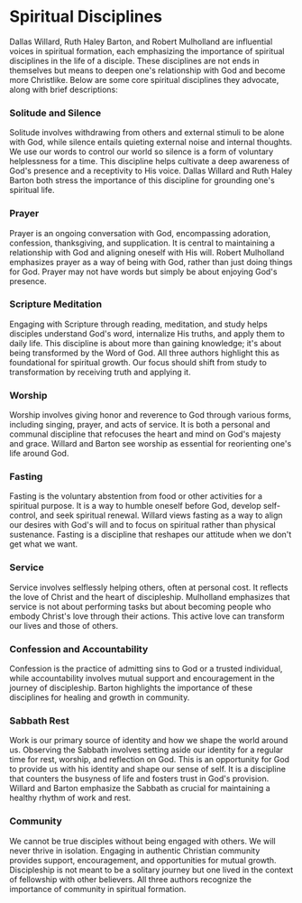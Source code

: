 # Spiritual Disciplines

Dallas Willard, Ruth Haley Barton, and Robert Mulholland are influential voices in spiritual formation, each emphasizing
the importance of spiritual disciplines in the life of a disciple. These disciplines are not ends in themselves but
means to deepen one's relationship with God and become more Christlike. Below are some core spiritual disciplines they
advocate, along with brief descriptions:

### Solitude and Silence
Solitude involves withdrawing from others and external stimuli to be alone with God, while silence entails quieting
external noise and internal thoughts. We use our words to control our world so silence is a form of voluntary
helplessness for a time.  This discipline helps cultivate a deep awareness of God's presence and a receptivity to His
voice. Dallas Willard and Ruth Haley Barton both stress the importance of this discipline for grounding one's spiritual
life.

### Prayer
Prayer is an ongoing conversation with God, encompassing adoration, confession, thanksgiving, and supplication. It is
central to maintaining a relationship with God and aligning oneself with His will. Robert Mulholland emphasizes prayer
as a way of being with God, rather than just doing things for God.  Prayer may not have words but simply be about
enjoying God's presence.

### Scripture Meditation
Engaging with Scripture through reading, meditation, and study helps disciples understand God's word, internalize His
truths, and apply them to daily life. This discipline is about more than gaining knowledge; it's about being transformed
by the Word of God. All three authors highlight this as foundational for spiritual growth.  Our focus should shift from
study to transformation by receiving truth and applying it.

### Worship
Worship involves giving honor and reverence to God through various forms, including singing, prayer, and acts of
service. It is both a personal and communal discipline that refocuses the heart and mind on God's majesty and grace.
Willard and Barton see worship as essential for reorienting one's life around God.

### Fasting
Fasting is the voluntary abstention from food or other activities for a spiritual purpose. It is a way to humble oneself
before God, develop self-control, and seek spiritual renewal. Willard views fasting as a way to align our desires with
God's will and to focus on spiritual rather than physical sustenance.  Fasting is a discipline that reshapes our
attitude when we don't get what we want.

### Service
Service involves selflessly helping others, often at personal cost. It reflects the love of Christ and the heart of
discipleship. Mulholland emphasizes that service is not about performing tasks but about becoming people who embody
Christ's love through their actions.  This active love can transform our lives and those of others.

### Confession and Accountability
Confession is the practice of admitting sins to God or a trusted individual, while accountability involves mutual
support and encouragement in the journey of discipleship. Barton highlights the importance of these disciplines for
healing and growth in community.

### Sabbath Rest
Work is our primary source of identity and how we shape the world around us.  Observing the Sabbath involves setting
aside our identity for a regular time for rest, worship, and reflection on God. This is an opportunity for God to
provide us with his identity and shape our sense of self. It is a discipline that counters the busyness of life and
fosters trust in God's provision. Willard and Barton emphasize the Sabbath as crucial for maintaining a healthy rhythm
of work and rest.

### Community
We cannot be true disciples without being engaged with others.  We will never thrive in isolation. Engaging in authentic
Christian community provides support, encouragement, and opportunities for mutual growth. Discipleship is not meant to
be a solitary journey but one lived in the context of fellowship with other believers. All three authors recognize the
importance of community in spiritual formation.

